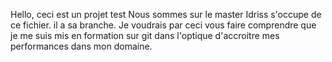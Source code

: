 Hello, ceci est un projet test
Nous sommes sur le master
Idriss s'occupe de ce fichier. il a sa branche.
Je voudrais par ceci vous faire comprendre que je me suis mis en formation sur git dans l'optique d'accroitre mes performances dans mon domaine. 
